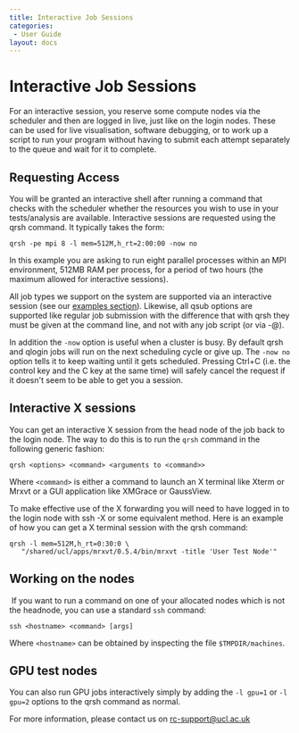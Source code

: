 ```yaml
---
title: Interactive Job Sessions
categories:
 - User Guide
layout: docs
---
```


# Interactive Job Sessions

For an interactive session, you reserve some compute nodes via the
scheduler and then are logged in live, just like on the login nodes.
These can be used for live visualisation, software debugging, or to work up a script to run
your program without having to submit each attempt separately to the
queue and wait for it to complete.

## Requesting Access

You will be granted an interactive shell after running a command that
checks with the scheduler whether the resources you wish to use in your
tests/analysis are available. Interactive sessions are requested using the qrsh command. 
It typically takes the form:

```
qrsh -pe mpi 8 -l mem=512M,h_rt=2:00:00 -now no
```

In this example you are asking to run eight parallel processes
within an MPI environment, 512MB RAM per process, for a period of two
hours (the maximum allowed for interactive sessions).

All job types we support on the system are supported via an interactive
session (see our [examples section](Example_Jobscripts.md)).
Likewise, all qsub options are supported like regular job submission
with the difference that with qrsh they must be given at the command
line, and not with any job script (or via -@).

In addition the `-now` option is useful when a cluster is busy. 
By default qrsh and qlogin jobs will run on the next scheduling
cycle or give up. The `-now no` option tells it to keep waiting
until it gets scheduled. Pressing Ctrl+C (i.e. the control key
and the C key at the same time) will safely cancel the request
if it doesn't seem to be able to get you a session.

## Interactive X sessions

You can get an interactive X session from the head node of the job back
to the login node. The way to do this is to run the `qrsh` command in the
following generic fashion:

```
qrsh <options> <command> <arguments to <command>>
```

Where `<command>` is either a command to launch an X terminal like
Xterm or Mrxvt or a GUI application like XMGrace or GaussView.

To make effective use of the X forwarding you will need to have logged
in to the login node with ssh -X or some equivalent method. Here is an
example of how you can get a X terminal session with the qrsh command:

```
qrsh -l mem=512M,h_rt=0:30:0 \
   "/shared/ucl/apps/mrxvt/0.5.4/bin/mrxvt -title 'User Test Node'"
```

## Working on the nodes

 If you want to run a command on one of your allocated nodes which is
not the headnode, you can use a standard `ssh` command: 

```
ssh <hostname> <command> [args]
```

Where `<hostname>` can be obtained by inspecting the file
`$TMPDIR/machines`.

## GPU test nodes

You can also run GPU jobs interactively simply by adding the `-l gpu=1`
or `-l gpu=2` options to the qrsh command as normal.

For more information, please contact us on <rc-support@ucl.ac.uk>

